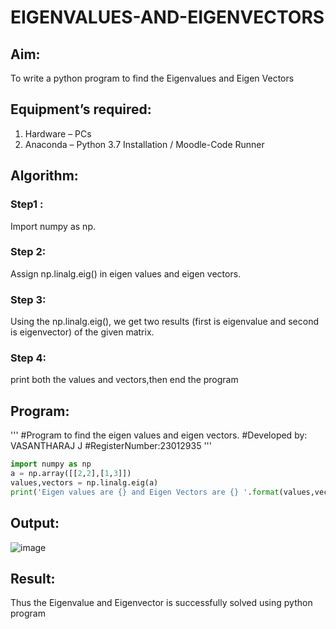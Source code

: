 # EIGENVALUES-AND-EIGENVECTORS
## Aim:
To write a python program to find the Eigenvalues and Eigen Vectors
## Equipment’s required:
1. 	Hardware – PCs
2. 	Anaconda – Python 3.7 Installation / Moodle-Code Runner
## Algorithm:
### Step1 : 
Import numpy as np.
### Step 2: 
Assign np.linalg.eig() in eigen values and eigen vectors.
### Step 3:
Using the np.linalg.eig(),  we get two results (first is eigenvalue and second is eigenvector) of the given matrix.
### Step 4: 
print both the values and vectors,then end the program

## Program:
'''
#Program to find the eigen values and eigen vectors.
#Developed by: VASANTHARAJ J
#RegisterNumber:23012935
'''
```python
import numpy as np
a = np.array([[2,2],[1,3]])
values,vectors = np.linalg.eig(a)
print('Eigen values are {} and Eigen Vectors are {} '.format(values,vectors))
```
## Output:
![image](https://github.com/Vasanth2k4/EIGENVALUES-AND-EIGENVECTORS/assets/147139769/d1a591a3-66a5-4803-9fed-2cdaf3dc1b74)

## Result:
Thus the Eigenvalue and Eigenvector is successfully solved using python program
